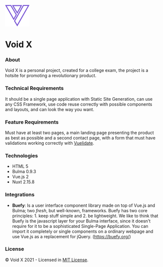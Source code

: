 <img src="./static/logo/void-logo.svg" alt="Logo Void X" title="Logo Void X" width="80">

# Void X

### About
Void X is a personal project, created for a college exam, the project is a hotsite for promoting a revolutionary product.

### Technical Requirements
It should be a single page application with Static Site Generation, can use any CSS Framework, use code reuse correctly with possible components and layouts, and can look the way you want.

### Feature Requirements
Must have at least two pages, a main landing page presenting the product as best as possible and a second contact page, with a form that must have validations working correctly with [Vuelidate](https://vuelidate.js.org/).

### Technologies
- HTML 5
- Bulma 0.9.3
- Vue.js 2
- Nuxt 2.15.8

### Integrations
- **Buefy**: Is a user interface component library made on top of  Vue.js  and  Bulma; two  _fresh_, but well-known, frameworks. Buefy has two core principles: 1. keep stuff simple and 2. be lightweight.
We like to think that Buefy is the javascript layer for your Bulma interface, since it doesn't require for it to be a sophisticated Single-Page Application. You can import it completely or single components on a ordinary webpage and use Vue.js as a replacement for jQuery. (https://buefy.org/)

### License
© Void X 2021 - Licensed in [MIT License](https://github.com/RyanMatheuZ/void-x/blob/main/LICENSE).
